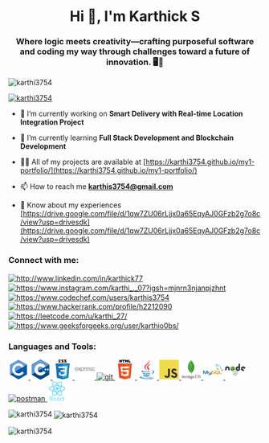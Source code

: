 <h1 align="center">Hi 👋, I'm Karthick S</h1>
<h3 align="center">Where logic meets creativity—crafting purposeful software and coding my way through challenges toward a future of innovation. 🖥️🚀</h3>

<p align="left"> <img src="https://komarev.com/ghpvc/?username=karthi3754&label=Profile%20views&color=0e75b6&style=flat" alt="karthi3754" /> </p>

<p align="left"> <a href="https://github.com/ryo-ma/github-profile-trophy"><img src="https://github-profile-trophy.vercel.app/?username=karthi3754" alt="karthi3754" /></a> </p>

- 🔭 I’m currently working on **Smart Delivery with Real-time Location Integration Project**

- 🌱 I’m currently learning **Full Stack Development and Blockchain Development**

- 👨‍💻 All of my projects are available at [https://karthi3754.github.io/my1-portfolio/](https://karthi3754.github.io/my1-portfolio/)

- 📫 How to reach me **karthis3754@gmail.com**

- 📄 Know about my experiences [https://drive.google.com/file/d/1qw7ZU06rLjjx0a65EqyAJ0GFzb2g7o8c/view?usp=drivesdk](https://drive.google.com/file/d/1qw7ZU06rLjjx0a65EqyAJ0GFzb2g7o8c/view?usp=drivesdk)

<h3 align="left">Connect with me:</h3>
<p align="left">
<a href="https://linkedin.com/in/http://www.linkedin.com/in/karthick77" target="blank"><img align="center" src="https://raw.githubusercontent.com/rahuldkjain/github-profile-readme-generator/master/src/images/icons/Social/linked-in-alt.svg" alt="http://www.linkedin.com/in/karthick77" height="30" width="40" /></a>
<a href="https://instagram.com/https://www.instagram.com/karthi_._07?igsh=mjnrn3njanpjzhnt" target="blank"><img align="center" src="https://raw.githubusercontent.com/rahuldkjain/github-profile-readme-generator/master/src/images/icons/Social/instagram.svg" alt="https://www.instagram.com/karthi_._07?igsh=mjnrn3njanpjzhnt" height="30" width="40" /></a>
<a href="https://www.codechef.com/users/https://www.codechef.com/users/karthis3754" target="blank"><img align="center" src="https://cdn.jsdelivr.net/npm/simple-icons@3.1.0/icons/codechef.svg" alt="https://www.codechef.com/users/karthis3754" height="30" width="40" /></a>
<a href="https://www.hackerrank.com/https://www.hackerrank.com/profile/h2212090" target="blank"><img align="center" src="https://raw.githubusercontent.com/rahuldkjain/github-profile-readme-generator/master/src/images/icons/Social/hackerrank.svg" alt="https://www.hackerrank.com/profile/h2212090" height="30" width="40" /></a>
<a href="https://www.leetcode.com/https://leetcode.com/u/karthi_27/" target="blank"><img align="center" src="https://raw.githubusercontent.com/rahuldkjain/github-profile-readme-generator/master/src/images/icons/Social/leet-code.svg" alt="https://leetcode.com/u/karthi_27/" height="30" width="40" /></a>
<a href="https://auth.geeksforgeeks.org/user/https://www.geeksforgeeks.org/user/karthio0bs/" target="blank"><img align="center" src="https://raw.githubusercontent.com/rahuldkjain/github-profile-readme-generator/master/src/images/icons/Social/geeks-for-geeks.svg" alt="https://www.geeksforgeeks.org/user/karthio0bs/" height="30" width="40" /></a>
</p>

<h3 align="left">Languages and Tools:</h3>
<p align="left"> <a href="https://www.cprogramming.com/" target="_blank" rel="noreferrer"> <img src="https://raw.githubusercontent.com/devicons/devicon/master/icons/c/c-original.svg" alt="c" width="40" height="40"/> </a> <a href="https://www.w3schools.com/cpp/" target="_blank" rel="noreferrer"> <img src="https://raw.githubusercontent.com/devicons/devicon/master/icons/cplusplus/cplusplus-original.svg" alt="cplusplus" width="40" height="40"/> </a> <a href="https://www.w3schools.com/css/" target="_blank" rel="noreferrer"> <img src="https://raw.githubusercontent.com/devicons/devicon/master/icons/css3/css3-original-wordmark.svg" alt="css3" width="40" height="40"/> </a> <a href="https://expressjs.com" target="_blank" rel="noreferrer"> <img src="https://raw.githubusercontent.com/devicons/devicon/master/icons/express/express-original-wordmark.svg" alt="express" width="40" height="40"/> </a> <a href="https://git-scm.com/" target="_blank" rel="noreferrer"> <img src="https://www.vectorlogo.zone/logos/git-scm/git-scm-icon.svg" alt="git" width="40" height="40"/> </a> <a href="https://www.w3.org/html/" target="_blank" rel="noreferrer"> <img src="https://raw.githubusercontent.com/devicons/devicon/master/icons/html5/html5-original-wordmark.svg" alt="html5" width="40" height="40"/> </a> <a href="https://www.java.com" target="_blank" rel="noreferrer"> <img src="https://raw.githubusercontent.com/devicons/devicon/master/icons/java/java-original.svg" alt="java" width="40" height="40"/> </a> <a href="https://developer.mozilla.org/en-US/docs/Web/JavaScript" target="_blank" rel="noreferrer"> <img src="https://raw.githubusercontent.com/devicons/devicon/master/icons/javascript/javascript-original.svg" alt="javascript" width="40" height="40"/> </a> <a href="https://www.mongodb.com/" target="_blank" rel="noreferrer"> <img src="https://raw.githubusercontent.com/devicons/devicon/master/icons/mongodb/mongodb-original-wordmark.svg" alt="mongodb" width="40" height="40"/> </a> <a href="https://www.mysql.com/" target="_blank" rel="noreferrer"> <img src="https://raw.githubusercontent.com/devicons/devicon/master/icons/mysql/mysql-original-wordmark.svg" alt="mysql" width="40" height="40"/> </a> <a href="https://nodejs.org" target="_blank" rel="noreferrer"> <img src="https://raw.githubusercontent.com/devicons/devicon/master/icons/nodejs/nodejs-original-wordmark.svg" alt="nodejs" width="40" height="40"/> </a> <a href="https://postman.com" target="_blank" rel="noreferrer"> <img src="https://www.vectorlogo.zone/logos/getpostman/getpostman-icon.svg" alt="postman" width="40" height="40"/> </a> <a href="https://reactjs.org/" target="_blank" rel="noreferrer"> <img src="https://raw.githubusercontent.com/devicons/devicon/master/icons/react/react-original-wordmark.svg" alt="react" width="40" height="40"/> </a> </p>

<p><img align="left" src="https://github-readme-stats.vercel.app/api/top-langs?username=karthi3754&show_icons=true&locale=en&layout=compact" alt="karthi3754" /></p>

<p>&nbsp;<img align="center" src="https://github-readme-stats.vercel.app/api?username=karthi3754&show_icons=true&locale=en" alt="karthi3754" /></p>

<p><img align="center" src="https://github-readme-streak-stats.herokuapp.com/?user=karthi3754&" alt="karthi3754" /></p>

